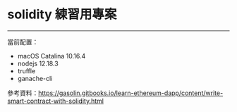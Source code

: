 # solidity 練習用專案

- - -

當前配置：
- macOS Catalina 10.16.4
- nodejs 12.18.3
- truffle
- ganache-cli


參考資料：https://gasolin.gitbooks.io/learn-ethereum-dapp/content/write-smart-contract-with-solidity.html


